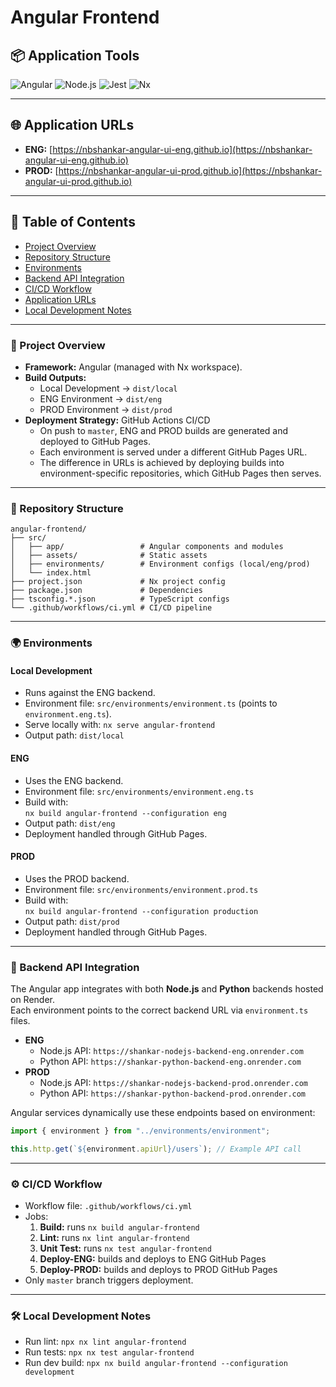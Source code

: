 # Angular Frontend

## 📦 Application Tools

![Angular](https://img.shields.io/badge/Angular-17-red)
![Node.js](https://img.shields.io/badge/Node.js-20-green)
![Jest](https://img.shields.io/badge/Jest-29-brightgreen)
![Nx](https://img.shields.io/badge/Nx-17-blue)

---

## 🌐 Application URLs

- **ENG:** [https://nbshankar-angular-ui-eng.github.io](https://nbshankar-angular-ui-eng.github.io)
- **PROD:** [https://nbshankar-angular-ui-prod.github.io](https://nbshankar-angular-ui-prod.github.io)

---

## 📑 Table of Contents

- [Project Overview](#-project-overview)
- [Repository Structure](#-repository-structure)
- [Environments](#-environments)
- [Backend API Integration](#-backend-api-integration)
- [CI/CD Workflow](#-cicd-workflow)
- [Application URLs](#-application-urls)
- [Local Development Notes](#-local-development-notes)

---

### 🚀 Project Overview

- **Framework:** Angular (managed with Nx workspace).
- **Build Outputs:**
  - Local Development → `dist/local`
  - ENG Environment → `dist/eng`
  - PROD Environment → `dist/prod`
- **Deployment Strategy:** GitHub Actions CI/CD
  - On push to `master`, ENG and PROD builds are generated and deployed to GitHub Pages.
  - Each environment is served under a different GitHub Pages URL.
  - The difference in URLs is achieved by deploying builds into environment-specific repositories, which GitHub Pages then serves.

---

### 📂 Repository Structure

```
angular-frontend/
├── src/
│   ├── app/                 # Angular components and modules
│   ├── assets/              # Static assets
│   ├── environments/        # Environment configs (local/eng/prod)
│   └── index.html
├── project.json             # Nx project config
├── package.json             # Dependencies
├── tsconfig.*.json          # TypeScript configs
└── .github/workflows/ci.yml # CI/CD pipeline
```

---

### 🌍 Environments

#### Local Development

- Runs against the ENG backend.
- Environment file: `src/environments/environment.ts` (points to `environment.eng.ts`).
- Serve locally with: `nx serve angular-frontend`
- Output path: `dist/local`

#### ENG

- Uses the ENG backend.
- Environment file: `src/environments/environment.eng.ts`
- Build with:  
  `nx build angular-frontend --configuration eng`
- Output path: `dist/eng`
- Deployment handled through GitHub Pages.

#### PROD

- Uses the PROD backend.
- Environment file: `src/environments/environment.prod.ts`
- Build with:  
  `nx build angular-frontend --configuration production`
- Output path: `dist/prod`
- Deployment handled through GitHub Pages.

---

### 🔗 Backend API Integration

The Angular app integrates with both **Node.js** and **Python** backends hosted on Render.  
Each environment points to the correct backend URL via `environment.ts` files.

- **ENG**
  - Node.js API: `https://shankar-nodejs-backend-eng.onrender.com`
  - Python API: `https://shankar-python-backend-eng.onrender.com`
- **PROD**
  - Node.js API: `https://shankar-nodejs-backend-prod.onrender.com`
  - Python API: `https://shankar-python-backend-prod.onrender.com`

Angular services dynamically use these endpoints based on environment:

```ts
import { environment } from "../environments/environment";

this.http.get(`${environment.apiUrl}/users`); // Example API call
```

---

### ⚙️ CI/CD Workflow

- Workflow file: `.github/workflows/ci.yml`
- Jobs:
  1. **Build:** runs `nx build angular-frontend`
  2. **Lint:** runs `nx lint angular-frontend`
  3. **Unit Test:** runs `nx test angular-frontend`
  4. **Deploy-ENG:** builds and deploys to ENG GitHub Pages
  5. **Deploy-PROD:** builds and deploys to PROD GitHub Pages
- Only `master` branch triggers deployment.

---

### 🛠️ Local Development Notes

- Run lint: `npx nx lint angular-frontend`
- Run tests: `npx nx test angular-frontend`
- Run dev build: `npx nx build angular-frontend --configuration development`
